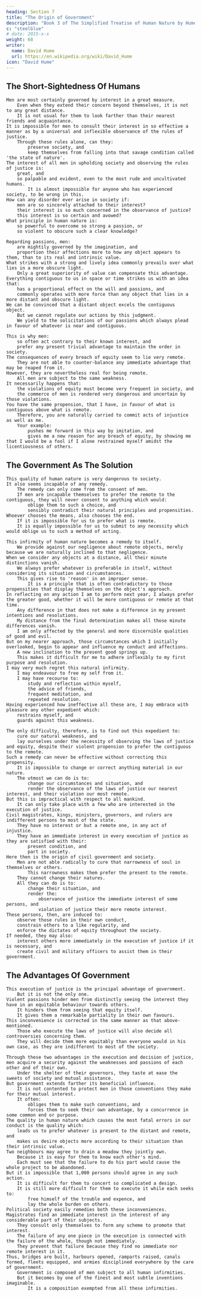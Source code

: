 ```yaml
---
heading: Section 7
title: "The Origin of Government"
description: "Book 3 of The Simplified Treatise of Human Nature by Hume"
c: "steelblue"
# date: 2015-x-x
weight: 68
writer:
  name: David Hume
  url: https://en.wikipedia.org/wiki/David_Hume
icon: "David Hume"
---
```




## The Short-Sightedness Of Humans

    Men are most certainly governed by interest in a great measure.
        Even when they extend their concern beyond themselves, it is not to any great distance.
        It is not usual for them to look farther than their nearest friends and acquaintance.
    It is impossible for men to consult their interest in so effective a manner as by a universal and inflexible observance of the rules of justice.
        Through these rules alone, can they:
            preserve society, and
            keep themselves from falling into that savage condition called 'the state of nature'.
    The interest of all men in upholding society and observing the rules of justice is:
        great, and
        so palpable and evident, even to the most rude and uncultivated humans.
            It is almost impossible for anyone who has experienced society, to be wrong in this.
    How can any disorder ever arise in society if:
        men are so sincerely attached to their interest?
        their interest is so much concerned in the observance of justice?
        this interest is so certain and avowed?
    What principle in human nature is:
        so powerful to overcome so strong a passion, or
        so violent to obscure such a clear knowledge?

    Regarding passions, men:
        are mightily governed by the imagination, and
        proportion their affections more to how any object appears to them, than to its real and intrinsic value.
    What strikes with a strong and lively idea commonly prevails over what lies in a more obscure light.
        Only a great superiority of value can compensate this advantage.
    Everything contiguous to us in space or time strikes us with an idea that:
        has a proportional effect on the will and passions, and
        commonly operates with more force than any object that lies in a more distant and obscure light.
    We can be convinced that a distant object excels the contiguous object.
        But we cannot regulate our actions by this judgment.
        We yield to the solicitations of our passions which always plead in favour of whatever is near and contiguous.

    This is why men:
        so often act contrary to their known interest, and
        prefer any present trivial advantage to maintain the order in society.
    The consequences of every breach of equity seem to lie very remote.
        They are not able to counter-balance any immediate advantage that may be reaped from it.
    However, they are nevertheless real for being remote.
        All men are subject to the same weakness.
    It necessarily happens that:
        the violations of equity must become very frequent in society, and
        the commerce of men is rendered very dangerous and uncertain by those violations.
    You have the same propension, that I have, in favour of what is contiguous above what is remote.
        Therefore, you are naturally carried to commit acts of injustice as well as me.
        Your example:
            pushes me forward in this way by imitation, and
            gives me a new reason for any breach of equity, by showing me that I would be a fool if I alone restrained myself amidst the licentiousness of others.


## The Government As The Solution

    This quality of human nature is very dangerous to society.
    It also seems incapable of any remedy.
        The remedy can only come from the consent of men.
        If men are incapable themselves to prefer the remote to the contiguous, they will never consent to anything which would:
            oblige them to such a choice, and
            sensibly contradict their natural principles and propensities.
    Whoever chooses the means, also chooses the end.
        If it is impossible for us to prefer what is remote.
        It is equally impossible for us to submit to any necessity which would oblige us to such a method of acting.

    This infirmity of human nature becomes a remedy to itself.
        We provide against our negligence about remote objects, merely because we are naturally inclined to that negligence.
    When we consider any objects at a distance, all their minute distinctions vanish.
        We always prefer whatever is preferable in itself, without considering its situation and circumstances.
        This gives rise to 'reason' in an improper sense.
            It is a principle that is often contradictory to those propensities that display themselves on the object's approach.
    In reflecting on any action I am to perform next year, I always prefer the greater good, whether it will be more contiguous or remote at that time.
        Any difference in that does not make a difference in my present intentions and resolutions.
        My distance from the final determination makes all those minute differences vanish.
        I am only affected by the general and more discernible qualities of good and evil.
    But on my nearer approach, those circumstances which I initially overlooked, begin to appear and influence my conduct and affections.
        A new inclination to the present good springs up.
        This makes it difficult for me to adhere inflexibly to my first purpose and resolution.
    I may very much regret this natural infirmity.
        I may endeavour to free my self from it.
        I may have recourse to:
            study and reflection within myself,
            the advice of friends,
            frequent meditation, and
            repeated resolution.
    Having experienced how ineffective all these are, I may embrace with pleasure any other expedient which:
        restrains myself, and
        guards against this weakness.

    The only difficulty, therefore, is to find out this expedient to:
        cure our natural weakness, and
        lay ourselves under the necessity of observing the laws of justice and equity, despite their violent propension to prefer the contiguous to the remote.
    Such a remedy can never be effective without correcting this propensity.
        It is impossible to change or correct anything material in our nature.
        The utmost we can do is to:
            change our circumstances and situation, and
            render the observance of the laws of justice our nearest interest, and their violation our most remote.
    But this is impractical with respect to all mankind.
        It can only take place with a few who are interested in the execution of justice.
    Civil magistrates, kings, ministers, governors, and rulers are indifferent persons to most of the state.
        They have no interest or but a remote one, in any act of injustice.
        They have an immediate interest in every execution of justice as they are satisfied with their:
            present condition, and
            part in society.
    Here then is the origin of civil government and society.
        Men are not able radically to cure that narrowness of soul in themselves or others.
            This narrowness makes them prefer the present to the remote.
        They cannot change their natures.
        All they can do is to:
            change their situation, and
            render the:
                observance of justice the immediate interest of some persons, and
                violation of justice their more remote interest.
    These persons, then, are induced to:
        observe those rules in their own conduct,
        constrain others to a like regularity, and
        enforce the dictates of equity throughout the society.
    If needed, they may also:
        interest others more immediately in the execution of justice if it is necessary, and
        create civil and military officers to assist them in their government.


## The Advantages Of Government

    This execution of justice is the principal advantage of government.
        But it is not the only one.
    Violent passions hinder men from distinctly seeing the interest they have in an equitable behaviour towards others.
        It hinders them from seeing that equity itself.
        It gives them a remarkable partiality in their own favours.
    This inconvenience is corrected in the same manner as that above-mentioned.
        Those who execute the laws of justice will also decide all controversies concerning them.
        They will decide them more equitably than everyone would in his own case, as they are indifferent to most of the society.

    Through these two advantages in the execution and decision of justice, men acquire a security against the weaknesses and passions of each other and of their own.
        Under the shelter of their governors, they taste at ease the sweets of society and mutual assistance.
    But government extends farther its beneficial influence.
        It is not contented to protect men in those conventions they make for their mutual interest.
        It often:
            obliges them to make such conventions, and
            forces them to seek their own advantage, by a concurrence in some common end or purpose.
    The quality in human nature which causes the most fatal errors in our conduct is the quality which:
        leads us to prefer whatever is present to the distant and remote, and
        makes us desire objects more according to their situation than their intrinsic value.
    Two neighbours may agree to drain a meadow they jointly own.
        Because it is easy for them to know each other's mind.
        Each must see that the failure to do his part would cause the whole project to be abandoned.
    But it is impossible that 1,000 persons should agree in any such action.
        It is difficult for them to concert so complicated a design.
        It is still more difficult for them to execute it while each seeks to:
            free himself of the trouble and expence, and
            lay the whole burden on others.
    Political society easily remedies both these inconveniences.
    Magistrates find an immediate interest in the interest of any considerable part of their subjects.
        They consult only themselves to form any scheme to promote that interest.
        The failure of any one piece in the execution is connected with the failure of the whole, though not immediately.
        They prevent that failure because they find no immediate nor remote interest in it.
    Thus, bridges are built, harbours opened, ramparts raised, canals formed, fleets equipped, and armies disciplined everywhere by the care of government.
        Government is composed of men subject to all human infirmities.
        But it becomes by one of the finest and most subtle inventions imaginable.
            It is a composition exempted from all these infirmities.

